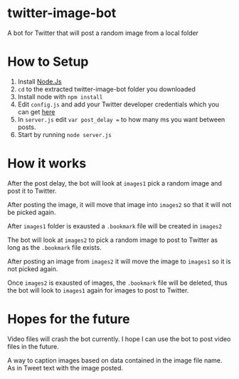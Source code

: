# twitter-image-bot
A bot for Twitter that will post a random image from a local folder

# How to Setup
1. Install [Node.Js](https://nodejs.org/en/download/)
2. ```cd``` to the extracted twitter-image-bot folder you downloaded
3. Install node with ```npm install```
4. Edit ```config.js``` and add your Twitter developer credentials which you can get [here](https://developer.twitter.com/en/portal/dashboard)
5. In ```server.js``` edit ```var post_delay =``` to how many ms you want between posts.
6. Start by running ```node server.js```

# How it works
After the post delay, the bot will look at ```images1``` pick a random image and post it to Twitter.

After posting the image, it will move that image into ```images2``` so that it will not be picked again.

After ```images1``` folder is exausted a ```.bookmark``` file will be created in ```images2```

The bot will look at ```images2``` to pick a random image to post to Twitter as long as the ```.bookmark``` file exists.

After posting an image from ```images2``` it will move the image to ```images1``` so it is not picked again.

Once ```images2``` is exausted of images, the ```.bookmark``` file will be deleted, thus the bot will look to ```images1``` again for images to post to Twitter.

# Hopes for the future
Video files will crash the bot currently. I hope I can use the bot to post video files in the future.

A way to caption images based on data contained in the image file name. As in Tweet text with the image posted.
